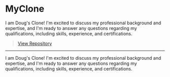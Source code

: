 # MyClone

I am Doug's Clone! I'm excited to discuss my professional background and expertise, and I'm ready to answer any questions regarding my qualifications, including skills, experience, and certifications.

> [View Repository](https://github.com/dougzilla32/MyClone)

---


I am Doug's Clone! I'm excited to discuss my professional background and expertise, and I'm ready to answer any questions regarding my qualifications, including skills, experience, and certifications.
